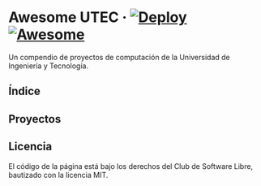 # Awesome UTEC · [![Deploy](https://github.com/csl-club/awesome-utec/actions/workflows/deploy.yml/badge.svg)](https://github.com/csl-club/awesome-utec/actions/workflows/deploy.yml) [![Awesome](https://awesome.re/badge.svg)](https://awesome.re)

Un compendio de proyectos de computación de la Universidad de Ingeniería y Tecnología.

## Índice
<!-- $index$ --> 

## Proyectos

<!-- $projects::- %name% por %authors%: %summary%$ -->

## Licencia
El código de la página está bajo los derechos del Club de Software Libre, bautizado con la licencia MIT.
